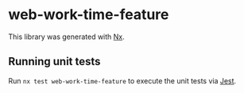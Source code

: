# web-work-time-feature

This library was generated with [Nx](https://nx.dev).

## Running unit tests

Run `nx test web-work-time-feature` to execute the unit tests via [Jest](https://jestjs.io).
